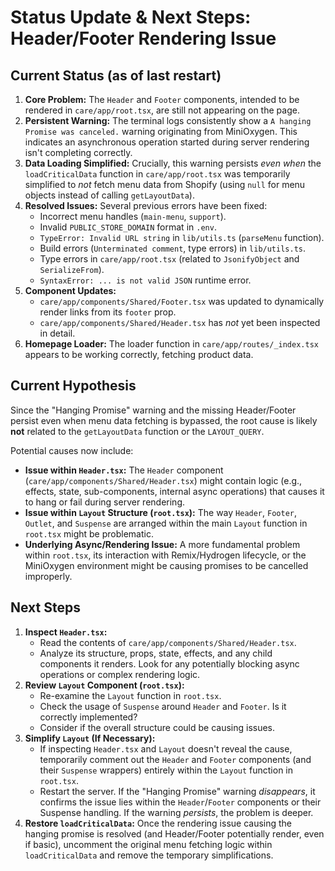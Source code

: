 # Status Update & Next Steps: Header/Footer Rendering Issue

## Current Status (as of last restart)

1.  **Core Problem:** The `Header` and `Footer` components, intended to be rendered in `care/app/root.tsx`, are still not appearing on the page.
2.  **Persistent Warning:** The terminal logs consistently show a `A hanging Promise was canceled.` warning originating from MiniOxygen. This indicates an asynchronous operation started during server rendering isn't completing correctly.
3.  **Data Loading Simplified:** Crucially, this warning persists *even when* the `loadCriticalData` function in `care/app/root.tsx` was temporarily simplified to *not* fetch menu data from Shopify (using `null` for menu objects instead of calling `getLayoutData`).
4.  **Resolved Issues:** Several previous errors have been fixed:
    *   Incorrect menu handles (`main-menu`, `support`).
    *   Invalid `PUBLIC_STORE_DOMAIN` format in `.env`.
    *   `TypeError: Invalid URL string` in `lib/utils.ts` (`parseMenu` function).
    *   Build errors (`Unterminated comment`, type errors) in `lib/utils.ts`.
    *   Type errors in `care/app/root.tsx` (related to `JsonifyObject` and `SerializeFrom`).
    *   `SyntaxError: ... is not valid JSON` runtime error.
5.  **Component Updates:**
    *   `care/app/components/Shared/Footer.tsx` was updated to dynamically render links from its `footer` prop.
    *   `care/app/components/Shared/Header.tsx` has *not* yet been inspected in detail.
6.  **Homepage Loader:** The loader function in `care/app/routes/_index.tsx` appears to be working correctly, fetching product data.

## Current Hypothesis

Since the "Hanging Promise" warning and the missing Header/Footer persist even when menu data fetching is bypassed, the root cause is likely **not** related to the `getLayoutData` function or the `LAYOUT_QUERY`.

Potential causes now include:

*   **Issue within `Header.tsx`:** The `Header` component (`care/app/components/Shared/Header.tsx`) might contain logic (e.g., effects, state, sub-components, internal async operations) that causes it to hang or fail during server rendering.
*   **Issue within `Layout` Structure (`root.tsx`):** The way `Header`, `Footer`, `Outlet`, and `Suspense` are arranged within the main `Layout` function in `root.tsx` might be problematic.
*   **Underlying Async/Rendering Issue:** A more fundamental problem within `root.tsx`, its interaction with Remix/Hydrogen lifecycle, or the MiniOxygen environment might be causing promises to be cancelled improperly.

## Next Steps

1.  **Inspect `Header.tsx`:**
    *   Read the contents of `care/app/components/Shared/Header.tsx`.
    *   Analyze its structure, props, state, effects, and any child components it renders. Look for any potentially blocking async operations or complex rendering logic.
2.  **Review `Layout` Component (`root.tsx`):**
    *   Re-examine the `Layout` function in `root.tsx`.
    *   Check the usage of `Suspense` around `Header` and `Footer`. Is it correctly implemented?
    *   Consider if the overall structure could be causing issues.
3.  **Simplify `Layout` (If Necessary):**
    *   If inspecting `Header.tsx` and `Layout` doesn't reveal the cause, temporarily comment out the `Header` and `Footer` components (and their `Suspense` wrappers) entirely within the `Layout` function in `root.tsx`.
    *   Restart the server. If the "Hanging Promise" warning *disappears*, it confirms the issue lies within the `Header`/`Footer` components or their Suspense handling. If the warning *persists*, the problem is deeper.
4.  **Restore `loadCriticalData`:** Once the rendering issue causing the hanging promise is resolved (and Header/Footer potentially render, even if basic), uncomment the original menu fetching logic within `loadCriticalData` and remove the temporary simplifications. 